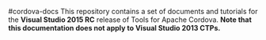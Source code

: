#cordova-docs
This repository contains a set of documents and tutorials for the **Visual Studio 2015 RC** release of Tools for Apache Cordova. **Note that this documentation does not apply to Visual Studio 2013 CTPs.**
